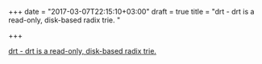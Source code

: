 +++
date = "2017-03-07T22:15:10+03:00"
draft = true
title = "drt - drt is a read-only, disk-based radix trie. "

+++

<p><a href="https://t.co/dJCLZs1RZL">drt - drt is a read-only, disk-based radix trie. </a></p>
